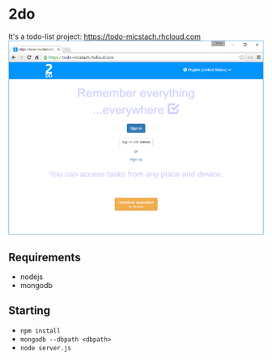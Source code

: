 # 2do
It's a todo-list project: https://todo-micstach.rhcloud.com
![alt tag](https://github.com/micstach/the-list/blob/master/hero-image.png)

## Requirements
- nodejs
- mongodb

## Starting
- ```npm install```
- ```mongodb --dbpath <dbpath>```
- ```node server.js```
